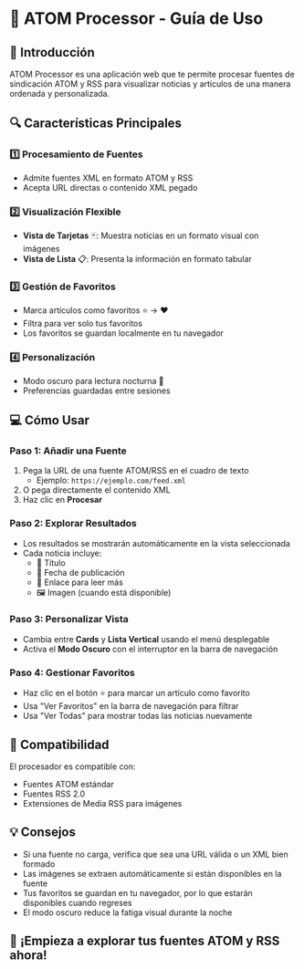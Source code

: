 # 📱 ATOM Processor - Guía de Uso

## 🌟 Introducción

ATOM Processor es una aplicación web que te permite procesar fuentes de sindicación ATOM y RSS para visualizar noticias y artículos de una manera ordenada y personalizada.

## 🔍 Características Principales

### 1️⃣ Procesamiento de Fuentes
- Admite fuentes XML en formato ATOM y RSS
- Acepta URL directas o contenido XML pegado

### 2️⃣ Visualización Flexible
- **Vista de Tarjetas** 🃏: Muestra noticias en un formato visual con imágenes
- **Vista de Lista** 📋: Presenta la información en formato tabular

### 3️⃣ Gestión de Favoritos
- Marca artículos como favoritos ⭐ → ❤️
- Filtra para ver solo tus favoritos
- Los favoritos se guardan localmente en tu navegador

### 4️⃣ Personalización
- Modo oscuro para lectura nocturna 🌙
- Preferencias guardadas entre sesiones

## 💻 Cómo Usar

### Paso 1: Añadir una Fuente
1. Pega la URL de una fuente ATOM/RSS en el cuadro de texto
   - Ejemplo: `https://ejemplo.com/feed.xml`
2. O pega directamente el contenido XML
3. Haz clic en **Procesar**

### Paso 2: Explorar Resultados
- Los resultados se mostrarán automáticamente en la vista seleccionada
- Cada noticia incluye:
  - 📰 Título
  - 📅 Fecha de publicación
  - 🔗 Enlace para leer más
  - 🖼️ Imagen (cuando está disponible)

### Paso 3: Personalizar Vista
- Cambia entre **Cards** y **Lista Vertical** usando el menú desplegable
- Activa el **Modo Oscuro** con el interruptor en la barra de navegación

### Paso 4: Gestionar Favoritos
- Haz clic en el botón ⭐ para marcar un artículo como favorito
- Usa "Ver Favoritos" en la barra de navegación para filtrar
- Usa "Ver Todas" para mostrar todas las noticias nuevamente

## 🔧 Compatibilidad

El procesador es compatible con:
- Fuentes ATOM estándar
- Fuentes RSS 2.0
- Extensiones de Media RSS para imágenes

## 💡 Consejos

- Si una fuente no carga, verifica que sea una URL válida o un XML bien formado
- Las imágenes se extraen automáticamente si están disponibles en la fuente
- Tus favoritos se guardan en tu navegador, por lo que estarán disponibles cuando regreses
- El modo oscuro reduce la fatiga visual durante la noche

## 🚀 ¡Empieza a explorar tus fuentes ATOM y RSS ahora!
